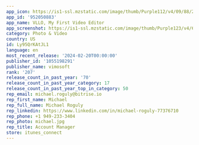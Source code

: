 ```yaml
---
app_icon: https://is1-ssl.mzstatic.com/image/thumb/Purple112/v4/09/88/28/098828a0-08ff-cbe4-5b3f-0d1c06386dff/Renewal-0-0-1x_U007emarketing-0-10-0-85-220.png/1024x1024bb.png
app_id: '952050883'
app_name: VLLO, My First Video Editor
app_screenshot: https://is1-ssl.mzstatic.com/image/thumb/Purple123/v4/68/0c/b6/680cb668-3d07-338a-fa68-efb81b4580df/4d4aecf9-61d0-4bb7-8475-5856dda956d1_screenshot_ui_audio_iphone_1242x2688.png/1242x2688bb.png
category: Photo & Video
country: US
id: Ly95QrKAtJL1
language: en
most_recent_release: '2024-02-20T00:00:00'
publisher_id: '1055198291'
publisher_name: vimosoft
rank: '207'
release_count_in_past_year: '70'
release_count_in_past_year_category: 17
release_count_in_past_year_top_in_category: 50
rep_email: michael.roguly@bitrise.io
rep_first_name: Michael
rep_full_name: Michael Roguly
rep_linkedin: https://www.linkedin.com/in/michael-roguly-77376710
rep_phone: +1 949-233-3404
rep_photo: michael.jpg
rep_title: Account Manager
store: itunes_connect
---
```

